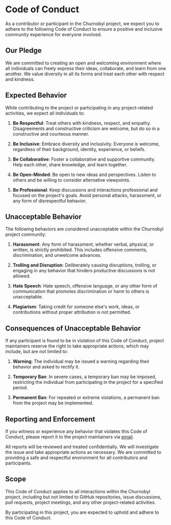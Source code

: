 # Code of Conduct

As a contributor or participant in the Churnobyl project, we expect you to adhere to the following Code of Conduct to ensure a positive and inclusive community experience for everyone involved.

## Our Pledge

We are committed to creating an open and welcoming environment where all individuals can freely express their ideas, collaborate, and learn from one another. We value diversity in all its forms and treat each other with respect and kindness.

## Expected Behavior

While contributing to the project or participating in any project-related activities, we expect all individuals to:

1. **Be Respectful**: Treat others with kindness, respect, and empathy. Disagreements and constructive criticism are welcome, but do so in a constructive and courteous manner.

2. **Be Inclusive**: Embrace diversity and inclusivity. Everyone is welcome, regardless of their background, identity, experience, or beliefs.

3. **Be Collaborative**: Foster a collaborative and supportive community. Help each other, share knowledge, and learn together.

4. **Be Open-Minded**: Be open to new ideas and perspectives. Listen to others and be willing to consider alternative viewpoints.

5. **Be Professional**: Keep discussions and interactions professional and focused on the project's goals. Avoid personal attacks, harassment, or any form of disrespectful behavior.

## Unacceptable Behavior

The following behaviors are considered unacceptable within the Churnobyl project community:

1. **Harassment**: Any form of harassment, whether verbal, physical, or written, is strictly prohibited. This includes offensive comments, discrimination, and unwelcome advances.

2. **Trolling and Disruption**: Deliberately causing disruptions, trolling, or engaging in any behavior that hinders productive discussions is not allowed.

3. **Hate Speech**: Hate speech, offensive language, or any other form of communication that promotes discrimination or harm to others is unacceptable.

4. **Plagiarism**: Taking credit for someone else's work, ideas, or contributions without proper attribution is not permitted.

## Consequences of Unacceptable Behavior

If any participant is found to be in violation of this Code of Conduct, project maintainers reserve the right to take appropriate actions, which may include, but are not limited to:

1. **Warning**: The individual may be issued a warning regarding their behavior and asked to rectify it.

2. **Temporary Ban**: In severe cases, a temporary ban may be imposed, restricting the individual from participating in the project for a specified period.

3. **Permanent Ban**: For repeated or extreme violations, a permanent ban from the project may be implemented.

## Reporting and Enforcement

If you witness or experience any behavior that violates this Code of Conduct, please report it to the project maintainers via [email](mailto:ishandandekar2002@gmail.com).

All reports will be reviewed and treated confidentially. We will investigate the issue and take appropriate actions as necessary. We are committed to providing a safe and respectful environment for all contributors and participants.

## Scope

This Code of Conduct applies to all interactions within the Churnobyl project, including but not limited to GitHub repositories, issue discussions, pull requests, project meetings, and any other project-related activities.

By participating in this project, you are expected to uphold and adhere to this Code of Conduct.
